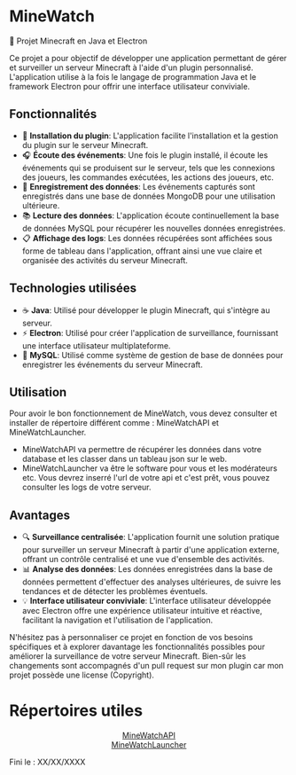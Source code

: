 # MineWatch 

🚀 Projet Minecraft en Java et Electron

Ce projet a pour objectif de développer une application permettant de gérer et surveiller un serveur Minecraft à l'aide d'un plugin personnalisé. L'application utilise à la fois le langage de programmation Java et le framework Electron pour offrir une interface utilisateur conviviale.

## Fonctionnalités

- 🔌 **Installation du plugin**: L'application facilite l'installation et la gestion du plugin sur le serveur Minecraft.
- 🎧 **Écoute des événements**: Une fois le plugin installé, il écoute les événements qui se produisent sur le serveur, tels que les connexions des joueurs, les commandes exécutées, les actions des joueurs, etc.
- 💾 **Enregistrement des données**: Les événements capturés sont enregistrés dans une base de données MongoDB pour une utilisation ultérieure.
- 📚 **Lecture des données**: L'application écoute continuellement la base de données MySQL pour récupérer les nouvelles données enregistrées.
- 📋 **Affichage des logs**: Les données récupérées sont affichées sous forme de tableau dans l'application, offrant ainsi une vue claire et organisée des activités du serveur Minecraft.

## Technologies utilisées

- ☕ **Java**: Utilisé pour développer le plugin Minecraft, qui s'intègre au serveur.
- ⚡ **Electron**: Utilisé pour créer l'application de surveillance, fournissant une interface utilisateur multiplateforme.
- 🍃 **MySQL**: Utilisé comme système de gestion de base de données pour enregistrer les événements du serveur Minecraft.

## Utilisation

Pour avoir le bon fonctionnement de MineWatch, vous devez consulter et installer de répertoire différent comme : MineWatchAPI et MineWatchLauncher.
- MineWatchAPI va permettre de récupérer les données dans votre database et les classer dans un tableau json sur le web.
- MineWatchLauncher va être le software pour vous et les modérateurs etc. Vous devrez inserré l'url de votre api et c'est prêt, vous pouvez consulter les logs de votre serveur.

## Avantages

- 🔍 **Surveillance centralisée**: L'application fournit une solution pratique pour surveiller un serveur Minecraft à partir d'une application externe, offrant un contrôle centralisé et une vue d'ensemble des activités.
- 📊 **Analyse des données**: Les données enregistrées dans la base de données permettent d'effectuer des analyses ultérieures, de suivre les tendances et de détecter les problèmes éventuels.
- 💡 **Interface utilisateur conviviale**: L'interface utilisateur développée avec Electron offre une expérience utilisateur intuitive et réactive, facilitant la navigation et l'utilisation de l'application.

N'hésitez pas à personnaliser ce projet en fonction de vos besoins spécifiques et à explorer davantage les fonctionnalités possibles pour améliorer la surveillance de votre serveur Minecraft. Bien-sûr les changements sont accompagnés d'un pull request sur mon plugin car mon projet possède une license (Copyright).

# Répertoires utiles

<center>
  <a href="https://github.com/Sandro642/MineWatchAPI">MineWatchAPI</a> <br>
  <a href="https://github.com/Sandro642/MineWatchLauncher">MineWatchLauncher</a>
</center>

Fini le : XX/XX/XXXX
